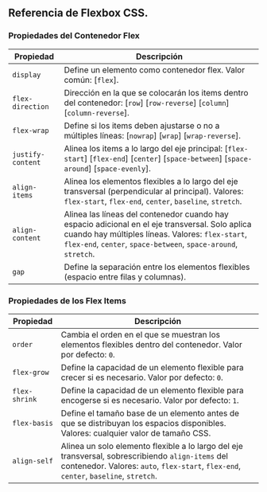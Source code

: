 ## Referencia de Flexbox CSS.

### Propiedades del Contenedor Flex

| Propiedad       | Descripción                                                                                                                                           |
|-----------------|-------------------------------------------------------------------------------------------------------------------------------------------------------|
| `display`       | Define un elemento como contenedor flex. Valor común: [`flex`].                                                                                          |
| `flex-direction`| Dirección en la que se colocarán los items dentro del contenedor: [`row`] [`row-reverse`] [`column`] [`column-reverse`].   |
| `flex-wrap`     | Define si los items deben ajustarse o no a múltiples líneas: [`nowrap`] [`wrap`] [`wrap-reverse`].                                  |
| `justify-content`| Alinea los items a lo largo del eje principal: [`flex-start`] [`flex-end`] [`center`] [`space-between`] [`space-around`] [`space-evenly`]. |
| `align-items`   | Alinea los elementos flexibles a lo largo del eje transversal (perpendicular al principal). Valores: `flex-start`, `flex-end`, `center`, `baseline`, `stretch`. |
| `align-content` | Alinea las líneas del contenedor cuando hay espacio adicional en el eje transversal. Solo aplica cuando hay múltiples líneas. Valores: `flex-start`, `flex-end`, `center`, `space-between`, `space-around`, `stretch`. |
| `gap`           | Define la separación entre los elementos flexibles (espacio entre filas y columnas).                                                                   |

### Propiedades de los Flex Items

| Propiedad    | Descripción                                                                                               |
|--------------|-----------------------------------------------------------------------------------------------------------|
| `order`      | Cambia el orden en el que se muestran los elementos flexibles dentro del contenedor. Valor por defecto: `0`. |
| `flex-grow`  | Define la capacidad de un elemento flexible para crecer si es necesario. Valor por defecto: `0`.           |
| `flex-shrink`| Define la capacidad de un elemento flexible para encogerse si es necesario. Valor por defecto: `1`.        |
| `flex-basis` | Define el tamaño base de un elemento antes de que se distribuyan los espacios disponibles. Valores: cualquier valor de tamaño CSS. |
| `align-self` | Alinea un solo elemento flexible a lo largo del eje transversal, sobrescribiendo `align-items` del contenedor. Valores: `auto`, `flex-start`, `flex-end`, `center`, `baseline`, `stretch`. |
